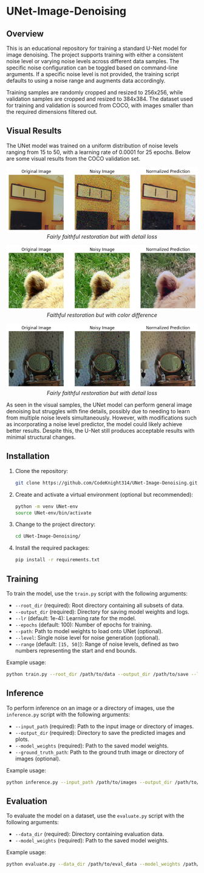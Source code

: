 # UNet-Image-Denoising

## Overview
This is an educational repository for training a standard U-Net model for image denoising. The project supports training with either a consistent noise level or varying noise levels across different data samples. The specific noise configuration can be toggled based on command-line arguments. If a specific noise level is not provided, the training script defaults to using a noise range and augments data accordingly.

Training samples are randomly cropped and resized to 256x256, while validation samples are cropped and resized to 384x384. The dataset used for training and validation is sourced from COCO, with images smaller than the required dimensions filtered out.

## Visual Results
The UNet model was trained on a uniform distribution of noise levels ranging from 15 to 50, with a learning rate of 0.0001 for 25 epochs. Below are some visual results from the COCO validation set.

<p align="center">
  <img src="visuals/sample 1.png" alt="Sample 1">
  <br>
  <em>Fairly faithful restoration but with detail loss</em>
</p>
<p align="center">
  <img src="visuals/sample 2.png" alt="Sample 2">
  <br>
  <em>Faithful restoration but with color difference</em>
</p>
<p align="center">
  <img src="visuals/sample 3.png" alt="Sample 3">
  <br>
  <em>Fairly faithful restoration but with detail loss</em>
</p>

As seen in the visual samples, the UNet model can perform general image denoising but struggles with fine details, possibly due to needing to learn from multiple noise levels simultaneously. However, with modifications such as incorporating a noise level predictor, the model could likely achieve better results. Despite this, the U-Net still produces acceptable results with minimal structural changes.

## Installation

1. Clone the repository:
    ```bash
    git clone https://github.com/CodeKnight314/UNet-Image-Denoising.git
    ```

2. Create and activate a virtual environment (optional but recommended):
    ```bash
    python -m venv UNet-env
    source UNet-env/bin/activate
    ```

3. Change to the project directory:
    ```bash
    cd UNet-Image-Denoising/
    ```

4. Install the required packages:
    ```bash
    pip install -r requirements.txt
    ```

## Training
To train the model, use the `train.py` script with the following arguments:

- `--root_dir` (required): Root directory containing all subsets of data.
- `--output_dir` (required): Directory for saving model weights and logs.
- `--lr` (default: 1e-4): Learning rate for the model.
- `--epochs` (default: 100): Number of epochs for training.
- `--path`: Path to model weights to load onto UNet (optional).
- `--level`: Single noise level for noise generation (optional).
- `--range` (default: `[15, 50]`): Range of noise levels, defined as two numbers representing the start and end bounds.

Example usage:
```bash
python train.py --root_dir /path/to/data --output_dir /path/to/save --lr 1e-4 --epochs 25 --range 15 50
```

## Inference
To perform inference on an image or a directory of images, use the `inference.py` script with the following arguments:

- `--input_path` (required): Path to the input image or directory of images.
- `--output_dir` (required): Directory to save the predicted images and plots.
- `--model_weights` (required): Path to the saved model weights.
- `--ground_truth_path`: Path to the ground truth image or directory of images (optional).

Example usage:
```bash
python inference.py --input_path /path/to/images --output_dir /path/to/save --model_weights /path/to/weights
```

## Evaluation
To evaluate the model on a dataset, use the `evaluate.py` script with the following arguments:

- `--data_dir` (required): Directory containing evaluation data.
- `--model_weights` (required): Path to the saved model weights.

Example usage:
```bash
python evaluate.py --data_dir /path/to/eval_data --model_weights /path/to/weights